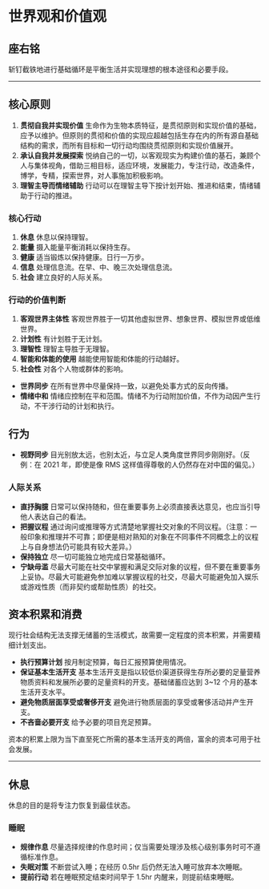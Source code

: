 # 世界观和价值观

## 座右铭

斩钉截铁地进行基础循环是平衡生活并实现理想的根本途径和必要手段。

---

## 核心原则

1. **贯彻自我并实现价值** 生命作为生物本质特征，是贯彻原则和实现价值的基础，应予以维护。但原则的贯彻和价值的实现应超越包括生存在内的所有源自基础结构的需求，而所有目标和一切行动均围绕贯彻原则和实现价值展开。
2. **承认自我并发展探索** 悦纳自己的一切，以客观现实为构建价值的基石，兼顾个人与集体视角，借助三相目标，适应环境，发展能力，专注行动，改造条件，博学，专精，探索世界，对人事施加积极影响。
3. **理智主导而情绪辅助** 行动可以在理智主导下按计划开始、推进和结束，情绪辅助于行动的推进。

### 核心行动

1. **休息** 休息以保持理智。
2. **能量** 摄入能量平衡消耗以保持生存。
3. **健康** 适当锻炼以保持健康。日行一万步。
4. **信息** 处理信息流。在早、中、晚三次处理信息流。
5. **社会** 建立良好的人际关系。

### 行动的价值判断

1. **客观世界主体性** 客观世界胜于一切其他虚拟世界、想象世界、模拟世界或低维世界。
2. **计划性** 有计划胜于无计划。
3. **理智性** 理智主导胜于无理智。
4. **智能和体能的使用** 越能使用智能和体能的行动越好。
5. **社会性** 对各个人物或群体的影响。

- **世界同步** 在所有世界中尽量保持一致，以避免处事方式的反向传播。
- **情绪中和** 情绪应控制在平和范围。情绪不为行动附加价值，不作为动因产生行动，不干涉行动的计划和执行。

## 行为

- **视野同步** 目光别放太远，也别太近，与立足人类角度世界同步刚刚好。（反例：在 2021 年，即使是像 RMS 这样值得尊敬的人仍然存在对中国的偏见。）

### 人际关系

- **直抒胸臆** 日常可以保持随和，但在重要事务上必须直接表达意见，也应当引导他人表达自己的看法。
- **把握议程** 通过询问或推理等方式清楚地掌握社交对象的不同议程。（注意：一般印象和推理并不可靠；即便是相对熟知的对象在不同事件不同概念上的议程上与自身想法仍可能具有较大差异。）
- **保持独立** 尽一切可能独立地完成日常基础循环。
- **宁缺毋滥** 尽最大可能在社交中掌握和满足交际对象的议程，但不要在重要事务上妥协。尽最大可能避免参加难以掌握议程的社交，尽最大可能避免加入娱乐或游戏性质（而非契约或帮助性质）的社交。

## 资本积累和消费

现行社会结构无法支撑无储蓄的生活模式，故需要一定程度的资本积累，并需要精细计划支出。

- **执行预算计划** 按月制定预算，每日汇报预算使用情况。
- **保证基本生活开支** 基本生活开支是指以较低价渠道获得生存所必要的足量营养物质资料和发展所必要的足量资料的开支。基础储蓄应达到 3~12 个月的基本生活开支水平。
- **避免物质层面享受或奢侈开支** 避免进行物质层面的享受或奢侈活动并产生开支。
- **不吝啬必要开支** 给予必要的项目充足预算。

资本的积累上限为当下直至死亡所需的基本生活开支的两倍，富余的资本可用于社会发展。

---

## 休息

休息的目的是将专注力恢复到最佳状态。

### 睡眠

- **规律作息** 尽量选择规律的作息时间；仅当需要处理涉及核心级别事务时可不遵循标准作息。
- **失眠对策** 不断尝试入睡；在经历 0.5hr 后仍然无法入睡可放弃本次睡眠。
- **提前行动** 若在睡眠预定结束时间早于 1.5hr 内醒来，则提前结束睡眠。
